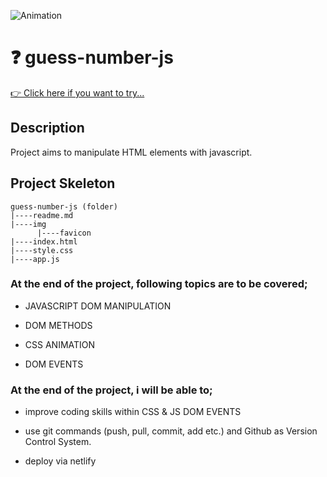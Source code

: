![Animation](https://user-images.githubusercontent.com/99739515/171914286-62dc884d-19ed-4690-930d-c4727599ceae.gif)

# ❓ guess-number-js

[👉 Click here if you want to try...](https://yaserdemet.github.io/guess-number-js/)

## Description
Project aims to manipulate HTML elements with javascript.



## Project Skeleton 

```
guess-number-js (folder)
|----readme.md
|----img                
      |----favicon
|----index.html  
|----style.css   
|----app.js
```


### At the end of the project, following topics are to be covered;

- JAVASCRIPT DOM MANIPULATION

- DOM METHODS

- CSS ANIMATION

- DOM EVENTS


### At the end of the project, i will be able to;

- improve coding skills within CSS & JS DOM EVENTS

- use git commands (push, pull, commit, add etc.) and Github as Version Control System.
- deploy via netlify
